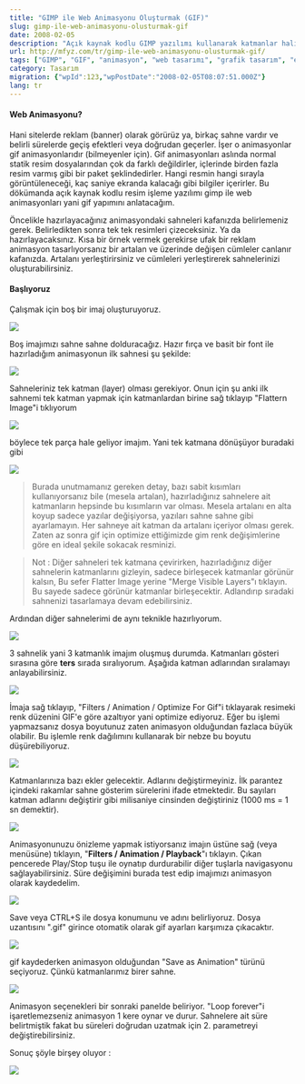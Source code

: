 ```yaml
---
title: "GIMP ile Web Animasyonu Oluşturmak (GIF)"
slug: gimp-ile-web-animasyonu-olusturmak-gif
date: 2008-02-05
description: "Açık kaynak kodlu GIMP yazılımı kullanarak katmanlar halinde web için GIF animasyonları hazırlama rehberi. Sahnelerin oluşturulması, GIF optimizasyonu ve kaydetme adımları."
url: http://mfyz.com/tr/gimp-ile-web-animasyonu-olusturmak-gif/
tags: ["GIMP", "GIF", "animasyon", "web tasarımı", "grafik tasarım", "eğitim", "açık kaynak"]
category: Tasarım
migration: {"wpId":123,"wpPostDate":"2008-02-05T08:07:51.000Z"}
lang: tr
---
```


#### Web Animasyonu?

Hani sitelerde reklam (banner) olarak görürüz ya, birkaç sahne vardır ve belirli sürelerde geçiş efektleri veya doğrudan geçerler. İşer o animasyonlar gif animasyonlarıdır (bilmeyenler için). Gif animasyonları aslında normal statik resim dosyalarından çok da farklı değildirler, içlerinde birden fazla resim varmış gibi bir paket şeklindedirler. Hangi resmin hangi sırayla görüntüleneceği, kaç saniye ekranda kalacağı gibi bilgiler içerirler. Bu dökümanda açık kaynak kodlu resim işleme yazılımı gimp ile web animasyonları yani gif yapımını anlatacağım.

Öncelikle hazırlayacağınız animasyondaki sahneleri kafanızda belirlemeniz gerek. Belirledikten sonra tek tek resimleri çizeceksiniz. Ya da hazırlayacaksınız. Kısa bir örnek vermek gerekirse ufak bir reklam animasyon tasarlıyorsanız bir artalan ve üzerinde değişen cümleler canlanır kafanızda. Artalanı yerleştirirsiniz ve cümleleri yerleştirerek sahnelerinizi oluşturabilirsiniz.

#### Başlıyoruz

Çalışmak için boş bir imaj oluşturuyoruz.

![](/images/archive/tr/2008/02/1.gif)

Boş imajımızı sahne sahne dolduracağız. Hazır fırça ve basit bir font ile hazırladığım animasyonun ilk sahnesi şu şekilde:

![](/images/archive/tr/2008/02/2.gif)

Sahneleriniz tek katman (layer) olması gerekiyor. Onun için şu anki ilk sahnemi tek katman yapmak için katmanlardan birine sağ tıklayıp "Flattern Image"i tıklıyorum

![](/images/archive/tr/2008/02/3.gif)

böylece tek parça hale geliyor imajım. Yani tek katmana dönüşüyor buradaki gibi

![](/images/archive/tr/2008/02/4.gif)

> Burada unutmamanız gereken detay, bazı sabit kısımları kullanıyorsanız bile (mesela artalan), hazırladığınız sahnelere ait katmanların hepsinde bu kısımların var olması. Mesela artalanı en alta koyup sadece yazılar değişiyorsa, yazıları sahne sahne gibi ayarlamayın. Her sahneye ait katman da artalanı içeriyor olması gerek. Zaten az sonra gif için optimize ettiğimizde gim renk değişimlerine göre en ideal şekile sokacak resminizi.

> Not : Diğer sahneleri tek katmana çevirirken, hazırladığınız diğer sahnelerin katmanlarını gizleyin, sadece birleşecek katmanlar görünür kalsın, Bu sefer Flatter Image yerine "Merge Visible Layers"ı tıklayın. Bu sayede sadece görünür katmanlar birleşecektir. Adlandırıp sıradaki sahnenizi tasarlamaya devam edebilirsiniz.

Ardından diğer sahnelerimi de aynı teknikle hazırlıyorum.

![](/images/archive/tr/2008/02/5.gif)

3 sahnelik yani 3 katmanlık imajım oluşmuş durumda. Katmanları gösteri sırasına göre **ters** sırada sıralıyorum. Aşağıda katman adlarından sıralamayı anlayabilirsiniz.

![](/images/archive/tr/2008/02/6.gif)

İmaja sağ tıklayıp, "Filters / Animation / Optimize For Gif"i tıklayarak resimeki renk düzenini GIF'e göre azaltıyor yani optimize ediyoruz. Eğer bu işlemi yapmazsanız dosya boyutunuz zaten animasyon olduğundan fazlaca büyük olabilir. Bu işlemle renk dağılımını kullanarak bir nebze bu boyutu düşürebiliyoruz.

![](/images/archive/tr/2008/02/7.gif)

Katmanlarınıza bazı ekler gelecektir. Adlarını değiştirmeyiniz. İlk parantez içindeki rakamlar sahne gösterim sürelerini ifade etmektedir. Bu sayıları katman adlarını değiştirir gibi milisaniye cinsinden değiştiriniz (1000 ms = 1 sn demektir).

![](/images/archive/tr/2008/02/8.gif)

Animasyonunuzu önizleme yapmak istiyorsanız imajın üstüne sağ (veya menüsüne) tıklayın, "**Filters / Animation / Playback**"ı tıklayın. Çıkan pencerede Play/Stop tuşu ile oynatıp durdurabilir diğer tuşlarla navigasyonu sağlayabilirsiniz. Süre değişimini burada test edip imajımızı animasyon olarak kaydedelim.

![](/images/archive/tr/2008/02/9.gif)

Save veya CTRL+S ile dosya konumunu ve adını belirliyoruz. Dosya uzantısını ".gif" girince otomatik olarak gif ayarları karşımıza çıkacaktır.

![](/images/archive/tr/2008/02/10.gif)

gif kaydederken animasyon olduğundan "Save as Animation" türünü seçiyoruz. Çünkü katmanlarımız birer sahne.

![](/images/archive/tr/2008/02/11.gif)

Animasyon seçenekleri bir sonraki panelde beliriyor. "Loop forever"i işaretlemezseniz animasyon 1 kere oynar ve durur. Sahnelere ait süre belirtmiştik fakat bu süreleri doğrudan uzatmak için 2. parametreyi değiştirebilirsiniz.

Sonuç şöyle birşey oluyor :

![](/images/archive/tr/2008/02/sonuc.gif)
